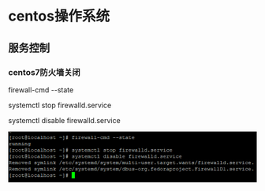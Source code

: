 # centos操作系统

## 服务控制

### centos7防火墙关闭

firewall-cmd --state

systemctl stop firewalld.service

systemctl disable firewalld.service

![image-20191221223148407](assets/image-20191221223148407.png)

